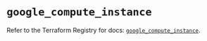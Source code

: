 # `google_compute_instance`

Refer to the Terraform Registry for docs: [`google_compute_instance`](https://registry.terraform.io/providers/hashicorp/google-beta/6.24.0/docs/resources/google_compute_instance).
